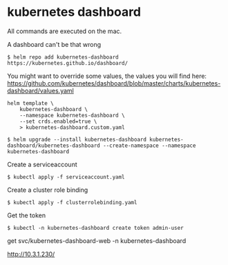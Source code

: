 # kubernetes dashboard

All commands are executed on the mac.

A dashboard can't be that wrong

    $ helm repo add kubernetes-dashboard https://kubernetes.github.io/dashboard/

You might want to override some values, the values you will find here: 
https://github.com/kubernetes/dashboard/blob/master/charts/kubernetes-dashboard/values.yaml

```
helm template \
    kubernetes-dashboard \
    --namespace kubernetes-dashboard \
    --set crds.enabled=true \
    > kubernetes-dashboard.custom.yaml
```

    $ helm upgrade --install kubernetes-dashboard kubernetes-dashboard/kubernetes-dashboard --create-namespace --namespace kubernetes-dashboard

Create a serviceaccount

    $ kubectl apply -f serviceaccount.yaml

Create a cluster role binding

    $ kubectl apply -f clusterrolebinding.yaml

Get the token

    $ kubectl -n kubernetes-dashboard create token admin-user

get svc/kubernetes-dashboard-web -n kubernetes-dashboard

http://10.3.1.230/